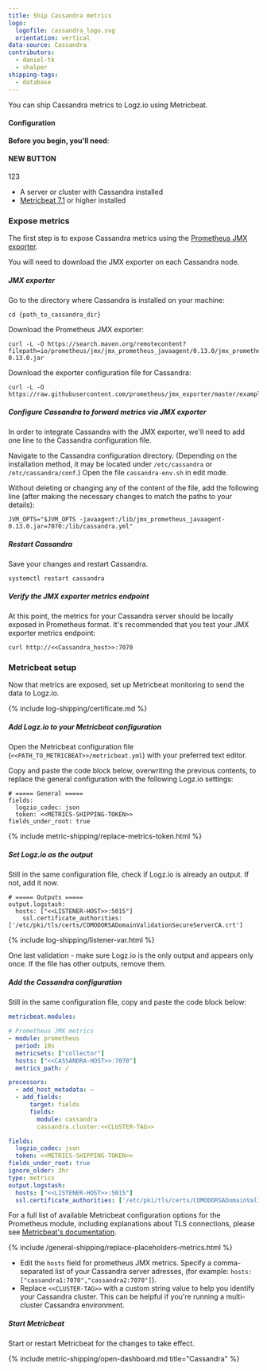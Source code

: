 ```yaml
---
title: Ship Cassandra metrics
logo:
  logofile: cassandra_logo.svg
  orientation: vertical
data-source: Cassandra
contributors:
  - daniel-tk
  - shalper
shipping-tags:
  - database
---
```


You can ship Cassandra metrics to Logz.io using Metricbeat.


#### Configuration

**Before you begin, you'll need**:
#### NEW BUTTON
123
<!-- logzio-inject:install:grafana:dashboards ids=["1m3Sqx6atnxPd7829LV2W5"] -->

* A server or cluster with Cassandra installed
* [Metricbeat 7.1](https://www.elastic.co/guide/en/beats/metricbeat/current/metricbeat-installation.html) or higher installed

<div class="tasklist">

### Expose metrics

The first step is to expose Cassandra metrics using the [Prometheus JMX exporter](https://github.com/prometheus/jmx_exporter).

You will need to download the JMX exporter on each Cassandra node.

##### JMX exporter

Go to the directory where Cassandra is installed on your machine:

```shell
cd {path_to_cassandra_dir}
```

Download the Prometheus JMX exporter:

```
curl -L -O https://search.maven.org/remotecontent?filepath=io/prometheus/jmx/jmx_prometheus_javaagent/0.13.0/jmx_prometheus_javaagent-0.13.0.jar
```

Download the exporter configuration file for Cassandra:

```
curl -L -O https://raw.githubusercontent.com/prometheus/jmx_exporter/master/example_configs/cassandra.yml
```

##### Configure Cassandra to forward metrics via JMX exporter

In order to integrate Cassandra with the JMX exporter, we'll need to add one line to the Cassandra configuration file.

Navigate to the Cassandra configuration directory. (Depending on the installation method, it may be located under `/etc/cassandra` or `/etc/cassandra/conf`.) Open the file `cassandra-env.sh` in edit mode.

Without deleting or changing any of the content of the file, add the following line (after making the necessary changes to match the paths to your details):

```
JVM_OPTS="$JVM_OPTS -javaagent:/lib/jmx_prometheus_javaagent-0.13.0.jar=7070:/lib/cassandra.yml"
```

##### Restart Cassandra

Save your changes and restart Cassandra.

```
systemctl restart cassandra
```

##### Verify the JMX exporter metrics endpoint

At this point, the metrics for your Cassandra server should be locally exposed in Prometheus format.
It's recommended that you test your JMX exporter metrics endpoint:

```
curl http://<<Cassandra_host>>:7070
```



### Metricbeat setup

Now that metrics are exposed, set up Metricbeat monitoring to send the data to Logz.io.

{% include log-shipping/certificate.md %}

##### Add Logz.io to your Metricbeat configuration

Open the Metricbeat configuration file (`<<PATH_TO_METRICBEAT>>/metricbeat.yml`) with your preferred text editor.

Copy and paste the code block below, overwriting the previous contents, to replace the general configuration with the following Logz.io settings:

```
# ===== General =====
fields:
  logzio_codec: json
  token: <<METRICS-SHIPPING-TOKEN>>
fields_under_root: true
```

{% include metric-shipping/replace-metrics-token.html %}

##### Set Logz.io as the output

Still in the same configuration file, check if Logz.io is already an output. If not, add it now.

```
# ===== Outputs =====
output.logstash:
  hosts: ["<<LISTENER-HOST>>:5015"]
    ssl.certificate_authorities: ['/etc/pki/tls/certs/COMODORSADomainValidationSecureServerCA.crt']

```

{% include log-shipping/listener-var.html %} 

One last validation - make sure Logz.io is the only output and appears only once. If the file has other outputs, remove them.

##### Add the Cassandra configuration

Still in the same configuration file, copy and paste the code block below:

```yaml
metricbeat.modules:

# Prometheus JMX metrics
- module: prometheus
  period: 10s
  metricsets: ["collector"]
  hosts: ["<<CASSANDRA-HOST>>:7070"]
  metrics_path: /

processors:
  - add_host_metadata: ~
  - add_fields:
      target: fields
      fields:
        module: cassandra
        cassandra.cluster:<<CLUSTER-TAG>>

fields:
  logzio_codec: json
  token: <<METRICS-SHIPPING-TOKEN>>
fields_under_root: true
ignore_older: 3hr
type: metrics
output.logstash:
  hosts: ["<<LISTENER-HOST>>:5015"]
  ssl.certificate_authorities: ['/etc/pki/tls/certs/COMODORSADomainValidationSecureServerCA.crt']

```

For a full list of available Metricbeat configuration options for the Prometheus module, including explanations about TLS connections, please see [Metricbeat's documentation](https://www.elastic.co/guide/en/beats/metricbeat/current/metricbeat-module-prometheus.html).

{% include /general-shipping/replace-placeholders-metrics.html %}

* Edit the `hosts` field for prometheus JMX metrics. Specify a comma-separated list of your Cassandra server adresses, (for example: `hosts: ["cassandra1:7070","cassandra2:7070"]`).
* Replace `<<CLUSTER-TAG>>` with a custom string value to help you identify your Cassandra cluster. This can be helpful if you're running a multi-cluster Cassandra environment.

##### Start Metricbeat

Start or restart Metricbeat for the changes to take effect.

{% include metric-shipping/open-dashboard.md title="Cassandra" %}